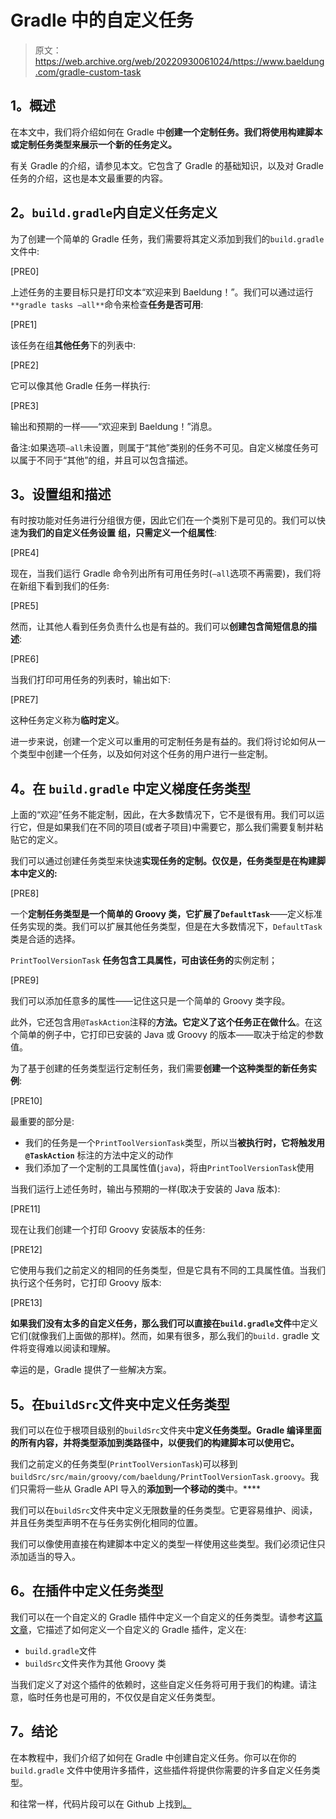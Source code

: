 # Gradle 中的自定义任务

> 原文：<https://web.archive.org/web/20220930061024/https://www.baeldung.com/gradle-custom-task>

## **1。概述**

在本文中，我们将介绍如何在 Gradle 中**创建一个定制任务。我们将使用构建脚本或定制任务类型来展示一个新的任务定义。**

有关 Gradle 的介绍，请参见本文。它包含了 Gradle 的基础知识，以及对 Gradle 任务的介绍，这也是本文最重要的内容。

## **2。`build.gradle`内自定义任务定义**

为了创建一个简单的 Gradle 任务，我们需要将其定义添加到我们的`build.gradle`文件中:

[PRE0]

上述任务的主要目标只是打印文本“欢迎来到 Baeldung！”。我们可以通过运行`**gradle tasks –all**`命令来检查**任务是否可用**:

[PRE1]

该任务在组**其他任务**下的列表中:

[PRE2]

它可以像其他 Gradle 任务一样执行:

[PRE3]

输出和预期的一样——“欢迎来到 Baeldung！”消息。

备注:如果选项`–all`未设置，则属于“其他”类别的任务不可见。自定义梯度任务可以属于不同于“其他”的组，并且可以包含描述。

## **3。设置组和描述**

有时按功能对任务进行分组很方便，因此它们在一个类别下是可见的。我们可以快速**为我们的自定义任务设置** **组，只需定义一个组属性**:

[PRE4]

现在，当我们运行 Gradle 命令列出所有可用任务时(`–all`选项不再需要)，我们将在新组下看到我们的任务:

[PRE5]

然而，让其他人看到任务负责什么也是有益的。我们可以**创建包含简短信息的描述**:

[PRE6]

当我们打印可用任务的列表时，输出如下:

[PRE7]

这种任务定义称为**临时定义**。

进一步来说，创建一个定义可以重用的可定制任务是有益的。我们将讨论如何从一个类型中创建一个任务，以及如何对这个任务的用户进行一些定制。

## **4。在 `build.gradle`** 中定义梯度任务类型

上面的“欢迎”任务不能定制，因此，在大多数情况下，它不是很有用。我们可以运行它，但是如果我们在不同的项目(或者子项目)中需要它，那么我们需要复制并粘贴它的定义。

我们可以通过创建任务类型来快速**实现任务的定制。仅仅是，任务类型是在构建脚本中定义的:**

[PRE8]

一个**定制任务类型是一个简单的 Groovy 类，它扩展了`DefaultTask`**——定义标准任务实现的类。我们可以扩展其他任务类型，但是在大多数情况下，`DefaultTask`类是合适的选择。

`PrintToolVersionTask` **任务包含工具属性，可由该任务的**实例定制；

[PRE9]

我们可以添加任意多的属性——记住这只是一个简单的 Groovy 类字段。

此外，它还包含用`@TaskAction`注释的**方法。它定义了这个任务正在做什么**。在这个简单的例子中，它打印已安装的 Java 或 Groovy 的版本——取决于给定的参数值。

为了基于创建的任务类型运行定制任务，我们需要**创建一个这种类型的新任务实例**:

[PRE10]

最重要的部分是:

*   我们的任务是一个`PrintToolVersionTask`类型，所以当**被执行时，它将触发用`@TaskAction`** 标注的方法中定义的动作
*   我们添加了一个定制的工具属性值(`java`)，将由`PrintToolVersionTask`使用

当我们运行上述任务时，输出与预期的一样(取决于安装的 Java 版本):

[PRE11]

现在让我们创建一个打印 Groovy 安装版本的任务:

[PRE12]

它使用与我们之前定义的相同的任务类型，但是它具有不同的工具属性值。当我们执行这个任务时，它打印 Groovy 版本:

[PRE13]

**如果我们没有太多的自定义任务，那么我们可以直接在`build.gradle`文件**中定义它们(就像我们上面做的那样)。然而，如果有很多，那么我们的`build.` gradle 文件将变得难以阅读和理解。

幸运的是，Gradle 提供了一些解决方案。

## **5。在`buildSrc`文件夹**中定义任务类型

我们可以在位于根项目级别的`buildSrc`文件夹中**定义任务类型。Gradle 编译里面的所有内容，并将类型添加到类路径中，以便我们的构建脚本可以使用它。**

我们之前定义的任务类型(`PrintToolVersionTask`)可以移到`buildSrc/src/main/groovy/com/baeldung/PrintToolVersionTask.groovy`。我们只需将一些从 Gradle API 导入的**添加到一个移动的类**中。****

我们可以在`buildSrc`文件夹中定义无限数量的任务类型。它更容易维护、阅读，并且任务类型声明不在与任务实例化相同的位置。

我们可以像使用直接在构建脚本中定义的类型一样使用这些类型。我们必须记住只添加适当的导入。

## **6。在**插件中定义任务类型

我们可以在一个自定义的 Gradle 插件中定义一个自定义的任务类型。请参考[这篇文章](/web/20221129015002/https://www.baeldung.com/gradle-create-plugin)，它描述了如何定义一个自定义的 Gradle 插件，定义在:

*   `build.gradle`文件
*   `buildSrc`文件夹作为其他 Groovy 类

当我们定义了对这个插件的依赖时，这些自定义任务将可用于我们的构建。请注意，临时任务也是可用的，不仅仅是自定义任务类型。

## **7。结论**

在本教程中，我们介绍了如何在 Gradle 中创建自定义任务。你可以在你的`build.gradle` 文件中使用许多插件，这些插件将提供你需要的许多自定义任务类型。

和往常一样，代码片段可以在 Github 上找到[。](https://web.archive.org/web/20221129015002/https://github.com/eugenp/tutorials/tree/master/gradle-modules/gradle)
